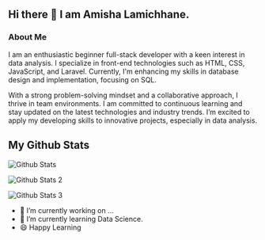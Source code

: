 ## Hi there 👋 I am Amisha Lamichhane.

### About Me
I am an enthusiastic beginner full-stack developer with a keen interest in data analysis. I specialize in front-end technologies such as HTML, CSS, JavaScript, and Laravel. Currently, I'm enhancing my skills in database design and implementation, focusing on SQL.

With a strong problem-solving mindset and a collaborative approach, I thrive in team environments. I am committed to continuous learning and stay updated on the latest technologies and industry trends. I’m excited to apply my developing skills to innovative projects, especially in data analysis.

## My Github Stats

![Github Stats](https://github-readme-stats.vercel.app/api?username=amishalamichhane)

![Github Stats 2](https://github-readme-streak-stats.herokuapp.com/?user=amishalamichhane)

![Github Stats 3](https://github-readme-stats.vercel.app/api/top-langs/?username=amishalamichhane)

- 🔭 I’m currently working on ...
- 🌱 I’m currently learning Data Science.
- :smile: Happy Learning

<!--
**amishalamichhane/amishalamichhane** is a ✨ _special_ ✨ repository because its `README.md` (this file) appears on your GitHub profile.

Here are some ideas to get you started:

- 🔭 I’m currently working on ...
- 🌱 I’m currently learning ...
- 👯 I’m looking to collaborate on ...
- 🤔 I’m looking for help with ...
- 💬 Ask me about ...
- 📫 How to reach me: ...
- 😄 Pronouns: ...
- ⚡ Fun fact: ...
-->

